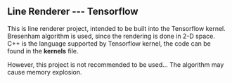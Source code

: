 ## Line Renderer --- Tensorflow

This is line renderer project, intended to be built into the Tensorflow kernel. Bresenham algorithm is used, since the rendering is done in 2-D space. C++ is the language supported by Tensorflow kernel, the code can be found in the **kernels** file.

However, this project is not recommended to be used... The algorithm may cause memory explosion. 